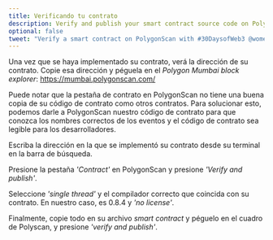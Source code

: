 ```yaml
---
title: Verificando tu contrato
description: Verify and publish your smart contract source code on PolygonScan.
optional: false
tweet: "Verify a smart contract on PolygonScan with #30DaysofWeb3 @womenbuildweb3 💪"
---
```


Una vez que se haya implementado su contrato, verá la dirección de su contrato. Copie esa dirección y péguela en el _Polygon Mumbai block explorer_: https://mumbai.polygonscan.com/

Puede notar que la pestaña de contrato en PolygonScan no tiene una buena copia de su código de contrato como otros contratos. Para solucionar esto, podemos darle a PolygonScan nuestro código de contrato para que conozca los nombres correctos de los eventos y el código de contrato sea legible para los desarrolladores.

Escriba la dirección en la que se implementó su contrato desde su terminal en la barra de búsqueda.

Presione la pestaña _'Contract'_ en PolygonScan y presione _'Verify and publish'_.

Seleccione _'single thread'_ y el compilador correcto que coincida con su contrato. En nuestro caso, es 0.8.4 y _'no license'_.

Finalmente, copie todo en su archivo _smart contract_ y péguelo en el cuadro de Polyscan, y presione _'verify and publish'_.
